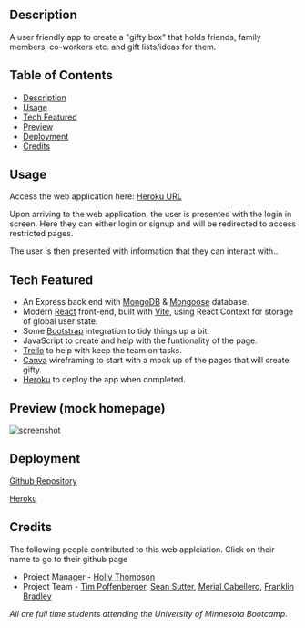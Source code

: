 
## Description
A user friendly app to create a "gifty box" that holds friends, family members, co-workers etc. and gift lists/ideas for them. 

## Table of Contents
* [Description](#description)
* [Usage](#usage)
* [Tech Featured](#tech)
* [Preview](#preview)
* [Deployment](#deployment)
* [Credits](#credits)

## Usage
Access the web application here: [Heroku URL](https://gifty-gift-idea-tracker-9346ec5c500d.herokuapp.com/)

Upon arriving to the web application, the user is presented with the login in screen. Here they can either login or signup and will be redirected to access restricted pages.

The user is then presented with information that they can interact with..

## Tech Featured
- An Express back end with [MongoDB](https://www.mongodb.com/) & [Mongoose](https://mongoosejs.com/docs/) database.
- Modern [React](https://react.dev/) front-end, built with [Vite](https://vitejs.dev/), using React Context for storage of global user state.
- Some [Bootstrap](https://react-bootstrap.netlify.app/) integration to tidy things up a bit.
- JavaScript to create and help with the funtionality of the page.
- [Trello](https://trello.com/) to help with keep the team on tasks.
- [Canva](https://www.canva.com/) wireframing to start with a mock up of the pages that will create gifty. 
- [Heroku](https://www.heroku.com/) to deploy the app when completed.

## Preview (mock homepage)

![screenshot](https://i.imgur.com/CECtCLH.png)

## Deployment

[Github Repository](https://github.com/timpyjoe/Gift-idea-tracker) 

[Heroku](https://gifty-gift-idea-tracker-9346ec5c500d.herokuapp.com/) 

## Credits
The following people contributed to this web applciation. Click on their name to go to their github page

* Project Manager - [Holly Thompson](https://github.com/thompsonholly)
* Project Team - [Tim Poffenberger](https://github.com/timpyjoe), [Sean Sutter](https://github.com/seanwsutter), [Merial Cabellero](https://github.com/Tagapili), [Franklin Bradley](https://github.com/FranklinBrad)

*All are full time students attending the University of Minnesota Bootcamp.*
